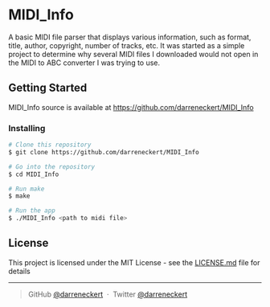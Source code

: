 # MIDI_Info

A basic MIDI file parser that displays various information, such as format, title, author, copyright, number of tracks, etc.
It was started as a simple project to determine why several MIDI files I downloaded would not open in the MIDI to ABC converter I was trying to use. 

## Getting Started

MIDI_Info source is available at https://github.com/darreneckert/MIDI_Info

### Installing

```bash
# Clone this repository
$ git clone https://github.com/darreneckert/MIDI_Info

# Go into the repository
$ cd MIDI_Info

# Run make
$ make

# Run the app
$ ./MIDI_Info <path to midi file>
```

## License

This project is licensed under the MIT License - see the [LICENSE.md](LICENSE.md) file for details

---

> GitHub [@darreneckert](https://github.com/darreneckert) &nbsp;&middot;&nbsp;
> Twitter [@darreneckert](https://twitter.com/darreneckert)
